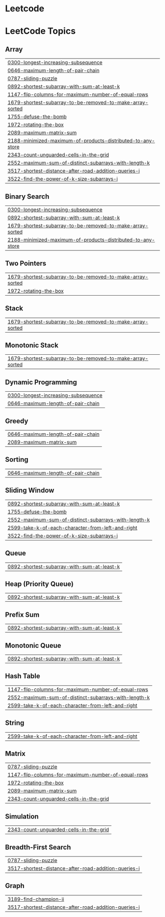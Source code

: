 # Leetcode
<!---LeetCode Topics Start-->
# LeetCode Topics
## Array
|  |
| ------- |
| [0300-longest-increasing-subsequence](https://github.com/Sunil9882/Leetcode/tree/master/0300-longest-increasing-subsequence) |
| [0646-maximum-length-of-pair-chain](https://github.com/Sunil9882/Leetcode/tree/master/0646-maximum-length-of-pair-chain) |
| [0787-sliding-puzzle](https://github.com/Sunil9882/Leetcode/tree/master/0787-sliding-puzzle) |
| [0892-shortest-subarray-with-sum-at-least-k](https://github.com/Sunil9882/Leetcode/tree/master/0892-shortest-subarray-with-sum-at-least-k) |
| [1147-flip-columns-for-maximum-number-of-equal-rows](https://github.com/Sunil9882/Leetcode/tree/master/1147-flip-columns-for-maximum-number-of-equal-rows) |
| [1679-shortest-subarray-to-be-removed-to-make-array-sorted](https://github.com/Sunil9882/Leetcode/tree/master/1679-shortest-subarray-to-be-removed-to-make-array-sorted) |
| [1755-defuse-the-bomb](https://github.com/Sunil9882/Leetcode/tree/master/1755-defuse-the-bomb) |
| [1972-rotating-the-box](https://github.com/Sunil9882/Leetcode/tree/master/1972-rotating-the-box) |
| [2089-maximum-matrix-sum](https://github.com/Sunil9882/Leetcode/tree/master/2089-maximum-matrix-sum) |
| [2188-minimized-maximum-of-products-distributed-to-any-store](https://github.com/Sunil9882/Leetcode/tree/master/2188-minimized-maximum-of-products-distributed-to-any-store) |
| [2343-count-unguarded-cells-in-the-grid](https://github.com/Sunil9882/Leetcode/tree/master/2343-count-unguarded-cells-in-the-grid) |
| [2552-maximum-sum-of-distinct-subarrays-with-length-k](https://github.com/Sunil9882/Leetcode/tree/master/2552-maximum-sum-of-distinct-subarrays-with-length-k) |
| [3517-shortest-distance-after-road-addition-queries-i](https://github.com/Sunil9882/Leetcode/tree/master/3517-shortest-distance-after-road-addition-queries-i) |
| [3522-find-the-power-of-k-size-subarrays-i](https://github.com/Sunil9882/Leetcode/tree/master/3522-find-the-power-of-k-size-subarrays-i) |
## Binary Search
|  |
| ------- |
| [0300-longest-increasing-subsequence](https://github.com/Sunil9882/Leetcode/tree/master/0300-longest-increasing-subsequence) |
| [0892-shortest-subarray-with-sum-at-least-k](https://github.com/Sunil9882/Leetcode/tree/master/0892-shortest-subarray-with-sum-at-least-k) |
| [1679-shortest-subarray-to-be-removed-to-make-array-sorted](https://github.com/Sunil9882/Leetcode/tree/master/1679-shortest-subarray-to-be-removed-to-make-array-sorted) |
| [2188-minimized-maximum-of-products-distributed-to-any-store](https://github.com/Sunil9882/Leetcode/tree/master/2188-minimized-maximum-of-products-distributed-to-any-store) |
## Two Pointers
|  |
| ------- |
| [1679-shortest-subarray-to-be-removed-to-make-array-sorted](https://github.com/Sunil9882/Leetcode/tree/master/1679-shortest-subarray-to-be-removed-to-make-array-sorted) |
| [1972-rotating-the-box](https://github.com/Sunil9882/Leetcode/tree/master/1972-rotating-the-box) |
## Stack
|  |
| ------- |
| [1679-shortest-subarray-to-be-removed-to-make-array-sorted](https://github.com/Sunil9882/Leetcode/tree/master/1679-shortest-subarray-to-be-removed-to-make-array-sorted) |
## Monotonic Stack
|  |
| ------- |
| [1679-shortest-subarray-to-be-removed-to-make-array-sorted](https://github.com/Sunil9882/Leetcode/tree/master/1679-shortest-subarray-to-be-removed-to-make-array-sorted) |
## Dynamic Programming
|  |
| ------- |
| [0300-longest-increasing-subsequence](https://github.com/Sunil9882/Leetcode/tree/master/0300-longest-increasing-subsequence) |
| [0646-maximum-length-of-pair-chain](https://github.com/Sunil9882/Leetcode/tree/master/0646-maximum-length-of-pair-chain) |
## Greedy
|  |
| ------- |
| [0646-maximum-length-of-pair-chain](https://github.com/Sunil9882/Leetcode/tree/master/0646-maximum-length-of-pair-chain) |
| [2089-maximum-matrix-sum](https://github.com/Sunil9882/Leetcode/tree/master/2089-maximum-matrix-sum) |
## Sorting
|  |
| ------- |
| [0646-maximum-length-of-pair-chain](https://github.com/Sunil9882/Leetcode/tree/master/0646-maximum-length-of-pair-chain) |
## Sliding Window
|  |
| ------- |
| [0892-shortest-subarray-with-sum-at-least-k](https://github.com/Sunil9882/Leetcode/tree/master/0892-shortest-subarray-with-sum-at-least-k) |
| [1755-defuse-the-bomb](https://github.com/Sunil9882/Leetcode/tree/master/1755-defuse-the-bomb) |
| [2552-maximum-sum-of-distinct-subarrays-with-length-k](https://github.com/Sunil9882/Leetcode/tree/master/2552-maximum-sum-of-distinct-subarrays-with-length-k) |
| [2599-take-k-of-each-character-from-left-and-right](https://github.com/Sunil9882/Leetcode/tree/master/2599-take-k-of-each-character-from-left-and-right) |
| [3522-find-the-power-of-k-size-subarrays-i](https://github.com/Sunil9882/Leetcode/tree/master/3522-find-the-power-of-k-size-subarrays-i) |
## Queue
|  |
| ------- |
| [0892-shortest-subarray-with-sum-at-least-k](https://github.com/Sunil9882/Leetcode/tree/master/0892-shortest-subarray-with-sum-at-least-k) |
## Heap (Priority Queue)
|  |
| ------- |
| [0892-shortest-subarray-with-sum-at-least-k](https://github.com/Sunil9882/Leetcode/tree/master/0892-shortest-subarray-with-sum-at-least-k) |
## Prefix Sum
|  |
| ------- |
| [0892-shortest-subarray-with-sum-at-least-k](https://github.com/Sunil9882/Leetcode/tree/master/0892-shortest-subarray-with-sum-at-least-k) |
## Monotonic Queue
|  |
| ------- |
| [0892-shortest-subarray-with-sum-at-least-k](https://github.com/Sunil9882/Leetcode/tree/master/0892-shortest-subarray-with-sum-at-least-k) |
## Hash Table
|  |
| ------- |
| [1147-flip-columns-for-maximum-number-of-equal-rows](https://github.com/Sunil9882/Leetcode/tree/master/1147-flip-columns-for-maximum-number-of-equal-rows) |
| [2552-maximum-sum-of-distinct-subarrays-with-length-k](https://github.com/Sunil9882/Leetcode/tree/master/2552-maximum-sum-of-distinct-subarrays-with-length-k) |
| [2599-take-k-of-each-character-from-left-and-right](https://github.com/Sunil9882/Leetcode/tree/master/2599-take-k-of-each-character-from-left-and-right) |
## String
|  |
| ------- |
| [2599-take-k-of-each-character-from-left-and-right](https://github.com/Sunil9882/Leetcode/tree/master/2599-take-k-of-each-character-from-left-and-right) |
## Matrix
|  |
| ------- |
| [0787-sliding-puzzle](https://github.com/Sunil9882/Leetcode/tree/master/0787-sliding-puzzle) |
| [1147-flip-columns-for-maximum-number-of-equal-rows](https://github.com/Sunil9882/Leetcode/tree/master/1147-flip-columns-for-maximum-number-of-equal-rows) |
| [1972-rotating-the-box](https://github.com/Sunil9882/Leetcode/tree/master/1972-rotating-the-box) |
| [2089-maximum-matrix-sum](https://github.com/Sunil9882/Leetcode/tree/master/2089-maximum-matrix-sum) |
| [2343-count-unguarded-cells-in-the-grid](https://github.com/Sunil9882/Leetcode/tree/master/2343-count-unguarded-cells-in-the-grid) |
## Simulation
|  |
| ------- |
| [2343-count-unguarded-cells-in-the-grid](https://github.com/Sunil9882/Leetcode/tree/master/2343-count-unguarded-cells-in-the-grid) |
## Breadth-First Search
|  |
| ------- |
| [0787-sliding-puzzle](https://github.com/Sunil9882/Leetcode/tree/master/0787-sliding-puzzle) |
| [3517-shortest-distance-after-road-addition-queries-i](https://github.com/Sunil9882/Leetcode/tree/master/3517-shortest-distance-after-road-addition-queries-i) |
## Graph
|  |
| ------- |
| [3189-find-champion-ii](https://github.com/Sunil9882/Leetcode/tree/master/3189-find-champion-ii) |
| [3517-shortest-distance-after-road-addition-queries-i](https://github.com/Sunil9882/Leetcode/tree/master/3517-shortest-distance-after-road-addition-queries-i) |
<!---LeetCode Topics End-->